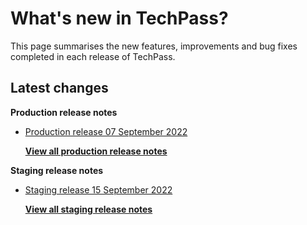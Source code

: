 # What's new in TechPass?

This page summarises the new features, improvements and bug fixes completed in each release of TechPass.

## Latest changes

**Production release notes**
- [Production release 07 September 2022](whats-new/production-release-notes?id=production-release-07-september-2022)

  [**View all production release notes**](/whats-new/production-release-notes)

**Staging release notes**
- [Staging release 15 September 2022](whats-new/staging-release-notes?id=staging-release-15-september-2022)

  [**View all staging release notes**](/whats-new/staging-release-notes)
